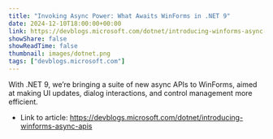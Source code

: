 ```yaml
---
title: "Invoking Async Power: What Awaits WinForms in .NET 9"
date: 2024-12-10T18:00:00+00:00
link: https://devblogs.microsoft.com/dotnet/introducing-winforms-async-apis
showShare: false
showReadTime: false
thumbnail: images/dotnet.png
tags: ["devblogs.microsoft.com"]
---
```

With .NET 9, we’re bringing a suite of new async APIs to WinForms, aimed at making UI updates, dialog interactions, and control management more efficient.

- Link to article: https://devblogs.microsoft.com/dotnet/introducing-winforms-async-apis